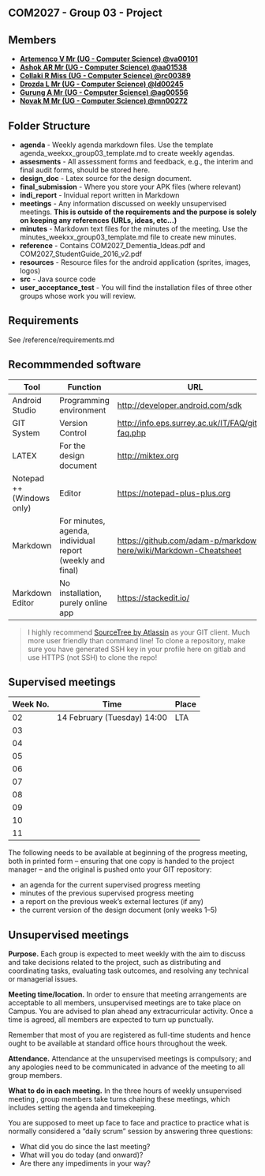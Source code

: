 COM2027 - Group 03 - Project 
----------------------------

## Members

* **[Artemenco V Mr (UG - Computer Science) @va00101](https://gitlab.eps.surrey.ac.uk/va00101)**
* **[Ashok AR Mr (UG - Computer Science) @aa01538](https://gitlab.eps.surrey.ac.uk/aa01538)**
* **[Collaki R Miss (UG - Computer Science) @rc00389](https://gitlab.eps.surrey.ac.uk/rc00389)**
* **[Drozda L Mr (UG - Computer Science) @ld00245](https://gitlab.eps.surrey.ac.uk/ld00245)**
* **[Gurung A Mr (UG - Computer Science) @ag00556](https://gitlab.eps.surrey.ac.uk/ag00556)**
* **[Novak M Mr (UG - Computer Science) @mn00272](https://gitlab.eps.surrey.ac.uk/mn00272)**

## Folder Structure
* **agenda** - Weekly agenda markdown files. Use the template agenda_weekxx_group03_template.md to create weekly agendas.
* **assesments** - All assessment forms and feedback, e.g., the interim and final audit forms, should be stored here.
* **design_doc** - Latex source for the design document.
* **final_submission** - Where you store your APK files (where relevant)
* **indi_report** - Invidual report written in Markdown
* **meetings** - Any information discussed on weekly unsupervised meetings. **This is outside of the requirements and the purpose is solely on keeping any references (URLs, ideas, etc...)**
* **minutes** - Markdown text files for the minutes of the meeting. Use the minutes_weekxx_group03_template.md file to create new minutes.
* **reference** - Contains COM2027_Dementia_Ideas.pdf and COM2027_StudentGuide_2016_v2.pdf
* **resources** - Resource files for the android application (sprites, images, logos)
* **src** - Java source code
* **user_acceptance_test** - You will find the installation files of three other groups whose work you will review.

## Requirements

See /reference/requirements.md 

## Recommmended software

| Tool | Function | URL |
|------|----------|-----|
| Android Studio | Programming environment | <http://developer.android.com/sdk> |
| GIT System | Version Control | <http://info.eps.surrey.ac.uk/IT/FAQ/gitlab-faq.php> |
| LATEX | For the design document | <http://miktex.org> |
| Notepad ++ (Windows only) | Editor | <https://notepad-plus-plus.org> |
| Markdown | For minutes, agenda, individual report (weekly and final) | <https://github.com/adam-p/markdown-here/wiki/Markdown-Cheatsheet> |
| Markdown Editor | No installation, purely online app | <https://stackedit.io/> |

> I highly recommend [SourceTree by Atlassin](https://www.sourcetreeapp.com/) as your GIT client. Much more user friendly than command line! To clone a repository, make sure you have generated SSH key in your profile here on gitlab and use HTTPS (not SSH) to clone the repo!

## Supervised meetings

| Week No. | Time  | Place |
|----------|-------|-------|
| 02       | 14 February (Tuesday) 14:00 | LTA   |
| 03       |       |       |
| 04       |       |       |
| 05       |       |       |
| 06       |       |       |
| 07       |       |       |
| 08       |       |       |
| 09       |       |       |
| 10       |       |       |
| 11       |       |       |

The following needs to be available at beginning of the progress meeting, both in printed form – ensuring that one copy is handed to the project manager – and the original is pushed onto your GIT repository:
* an agenda for the current supervised progress meeting
* minutes of the previous supervised progress meeting
* a report on the previous week’s external lectures (if any)
* the current version of the design document (only weeks 1–5) 

## Unsupervised meetings

**Purpose.** Each group is expected to meet weekly with the aim to discuss and take decisions related to the project, such as distributing and coordinating tasks, evaluating task outcomes, and resolving any technical or managerial issues.

**Meeting time/location.** In order to ensure that meeting arrangements are acceptable to all members, unsupervised meetings are to take place on Campus. You are advised to plan ahead any extracurricular activity. Once a time is agreed, all members are expected to turn up punctually.

Remember that most of you are registered as full-time students and hence ought to be available at standard office hours throughout the week.

**Attendance.** Attendance at the unsupervised meetings is compulsory; and any apologies need to be communicated in advance of the meeting to all group members.

**What to do in each meeting.** In the three hours of weekly unsupervised meeting , group members take turns chairing these meetings, which includes setting the agenda and timekeeping. 

You are supposed to meet up face to face and practice to practice what is normally considered a “daily scrum” session by answering three questions:

* What did you do since the last meeting?
* What will you do today (and onward)?
* Are there any impediments in your way?



